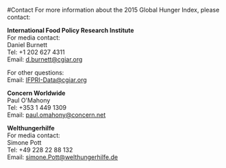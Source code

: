 #Contact
For more information about the 2015 Global Hunger Index, please contact:

**International Food Policy Research Institute**  
For media contact:  
Daniel Burnett  
Tel: +1 202 627 4311  
Email: d.burnett@cgiar.org  

For other questions:  
Email: IFPRI-Data@cgiar.org

**Concern Worldwide**  
Paul O'Mahony  
Tel: +353 1 449 1309  
Email: paul.omahony@concern.net  

**Welthungerhilfe**  
For media contact:  
Simone Pott  
Tel: +49 228 22 88 132  
Email: simone.Pott@welthungerhilfe.de
